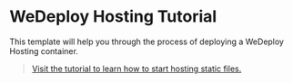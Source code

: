 # WeDeploy Hosting Tutorial

This template will help you through the process of deploying a WeDeploy Hosting container.

> [Visit the tutorial to learn how to start hosting static files.](https://wedeploy.com/tutorials/hosting/)



